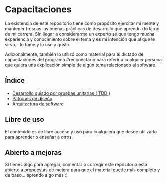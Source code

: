 # Capacitaciones
La existencia de este repositorio tiene como propósito ejercitar mi mente y mantener frescas las buenas prácticas de desarrollo que aprendí a lo largo de mi carrera. Sin llegar a considerarme un experto sé que tengo mucha experiencia y conocimiento sobre el tema y es mi intención que al que le sirva... lo tome y lo use a gusto.

Adicionalmente, también lo utilizó como material para el dictado de capacitaciones del programa #reconectar o para referir a cualquier persona que quiera una explicación simple de algún tema relacionado al software.

## Índice
- [Desarrollo guiado por pruebas unitarias ( TDD )](tdd)
- [Patrones de diseño](patrones)
- [Arquitectura de software](arquitectura)

## Libre de uso
El contenido es de libre acceso y uso para cualquiera que desee utilizarlo para aprender o enseñar a otros.

## Abierto a mejoras
Si tienes algo para agregar, comentar o corregir este repositorio está abierto a propuestas de mejora para que el material quede más completo y de paso... aprendo algo mas :)